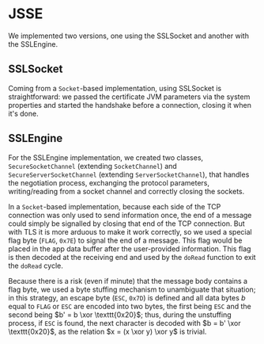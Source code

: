 # JSSE

We implemented two versions, one using the SSLSocket and another with the SSLEngine.

## SSLSocket

Coming from a `Socket`-based implementation, using SSLSocket is straightforward: we passed the certificate JVM parameters via the system properties and started the handshake before a connection, closing it when it's done.

## SSLEngine

For the SSLEngine implementation, we created two classes, `SecureSocketChannel` (extending `SocketChannel`) and `SecureServerSocketChannel` (extending `ServerSocketChannel`), that handles the negotiation process, exchanging the protocol parameters, writing/reading from a socket channel and correctly closing the sockets.

In a `Socket`-based implementation, because each side of the TCP connection was only used to send information once, the end of a message could simply be signalled by closing that end of the TCP connection. But with TLS it is more arduous to make it work correctly, so we used a special flag byte (`FLAG`, `0x7E`) to signal the end of a message. This flag would be placed in the app data buffer after the user-provided information. This flag is then decoded at the receiving end and used by the `doRead` function to exit the `doRead` cycle.

Because there is a risk (even if minute) that the message body contains a flag byte, we used a byte stuffing mechanism to unambiguate that situation; in this strategy, an escape byte (`ESC`, `0x7D`) is defined and all data bytes $b$ equal to `FLAG` or `ESC` are encoded into two bytes, the first being `ESC` and the second being $b' = b \xor \texttt{0x20}$; thus, during the unstuffing process, if `ESC` is found, the next character is decoded with $b = b' \xor \texttt{0x20}$, as the relation $x = (x \xor y) \xor y$ is trivial.
